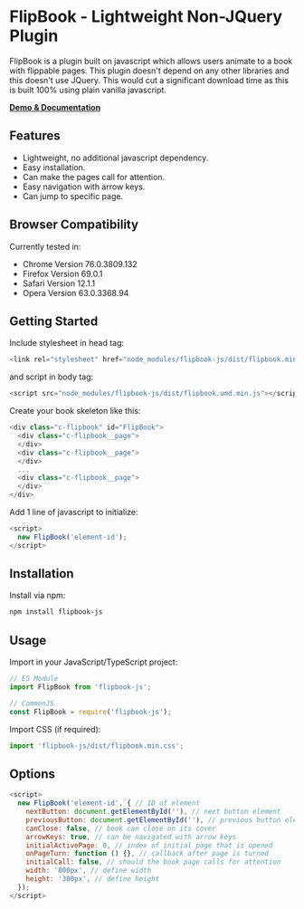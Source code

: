 # FlipBook - Lightweight Non-JQuery Plugin

FlipBook is a plugin built on javascript which allows users animate to a book with flippable pages.
This plugin doesn't depend on any other libraries and this doesn't use JQuery.
This would cut a significant download time as this is built 100% using plain vanilla javascript.

[**Demo & Documentation**](https://flipbook-js.vercel.app)

## Features

* Lightweight, no additional javascript dependency.
* Easy installation.
* Can make the pages call for attention.
* Easy navigation with arrow keys.
* Can jump to specific page.

## Browser Compatibility

Currently tested in:

* Chrome Version 76.0.3809.132
* Firefox Version 69.0.1
* Safari Version 12.1.1
* Opera Version 63.0.3368.94

## Getting Started

Include stylesheet in head tag:
```js
<link rel="stylesheet" href="node_modules/flipbook-js/dist/flipbook.min.css">
```

and script in body tag:
```js
<script src="node_modules/flipbook-js/dist/flipbook.umd.min.js"></script>
```

Create your book skeleton like this:
```js
<div class="c-flipbook" id="FlipBook">
  <div class="c-flipbook__page">
  </div>
  <div class="c-flipbook__page">
  </div>
  ...
  <div class="c-flipbook__page">
  </div>
</div>
```

Add 1 line of javascript to initialize:
```js
<script>
  new FlipBook('element-id');
</script>
```
## Installation

Install via npm:

```sh
npm install flipbook-js
```

## Usage

Import in your JavaScript/TypeScript project:

```js
// ES Module
import FlipBook from 'flipbook-js';

// CommonJS
const FlipBook = require('flipbook-js');
```

Import CSS (if required):

```js
import 'flipbook-js/dist/flipbook.min.css';
```

## Options

```js
<script>
  new FlipBook('element-id', { // ID of element
    nextButton: document.getElementById(''), // next button element
    previousButton: document.getElementById(''), // previous button element
    canClose: false, // book can close on its cover
    arrowKeys: true, // can be navigated with arrow keys
    initialActivePage: 0, // index of initial page that is opened
    onPageTurn: function () {}, // callback after page is turned
    initialCall: false, // should the book page calls for attention
    width: '800px', // define width
    height: '300px', // define height
  });
</script>
```
